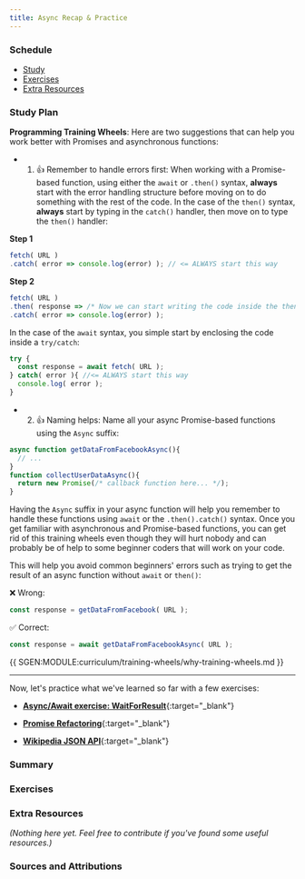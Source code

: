 ```yaml
---
title: Async Recap & Practice  
---
```


### Schedule

  - [Study](#study-plan-NN)
  - [Exercises](#exercises-NN)
  - [Extra Resources](#extra-resources-NN)

### Study Plan

  **Programming Training Wheels**: Here are two suggestions that can help you work better with Promises and asynchronous functions:

  - 1) 👍 Remember to handle errors first: When working with a Promise-based function, using either the `await` or `.then()` syntax, **always** start with the error handling structure before moving on to do something with the rest of the code. In the case of the `then()` syntax, **always** start by typing in the `catch()` handler, then move on to type the `then()` handler:

  **Step 1**

  ```js
  fetch( URL )
  .catch( error => console.log(error) ); // <= ALWAYS start this way
  ```

  **Step 2**

  ```js
  fetch( URL )
  .then( response => /* Now we can start writing the code inside the then() */ )
  .catch( error => console.log(error) );
  ```

  In the case of the `await` syntax, you simple start by enclosing the code inside a `try/catch`:

  ```js
  try {
    const response = await fetch( URL );
  } catch( error ){ //<= ALWAYS start this way
    console.log( error );
  }
  ```

  - 2) 👍 Naming helps: Name all your async Promise-based functions using the `Async` suffix:

  ```js
  async function getDataFromFacebookAsync(){
    // ...
  }
  function collectUserDataAsync(){
    return new Promise(/* callback function here... */);
  }
  ```

  Having the `Async` suffix in your async function will help you remember to handle these functions using `await` or the `.then().catch()` syntax. Once you get familiar with asynchronous and Promise-based functions, you can get rid of this training wheels even though they will hurt nobody and can probably be of help to some beginner coders that will work on your code.

  This will help you avoid common beginners' errors such as trying to get the result of an async function without `await` or `then()`:

  ❌ Wrong:

  ```js
  const response = getDataFromFacebook( URL );
  ```

  ✅ Correct:

  ```js
  const response = await getDataFromFacebookAsync( URL );
  ```

  {{ SGEN:MODULE:curriculum/training-wheels/why-training-wheels.md }}

  ---

  Now, let's practice what we've learned so far with a few exercises:

  <!-- SGEN:META:PROGRESS:task=Complete the exercise 'WaitForResult'|user_folder=wait_for_result -->
  <!-- SGEN:META:TESTS:name=Test Exercise: 'Async/Await: WaitForResult'|type=exist|user_folder=wait_for_result|files=index.html,styles.css,index.js -->
  - [**Async/Await exercise: WaitForResult**](https://in-tech-gration.github.io/WDX-180/curriculum/modules/javascript/async/async_await/exercises/wait_for_result/){:target="_blank"}

  <!-- SGEN:META:PROGRESS:task=Complete the exercise 'Promise Refactoring'|user_folder=promise_refactoring -->
  <!-- SGEN:META:TESTS:name=Test Exercise: 'Promise Refactoring'|type=exist|user_folder=promise_refactoring|files=index.html,styles.css,index.js -->
  - [**Promise Refactoring**](https://in-tech-gration.github.io/WDX-180/curriculum/modules/javascript/async/async_await/exercises/promise_refactoring/){:target="_blank"}

  <!-- SGEN:META:PROGRESS:task=Complete the exercise 'Wikipedia API'|user_folder=wikipedia_api -->
  <!-- SGEN:META:TESTS:name=Test Exercise: 'Wikipedia API'|type=exist|user_folder=wikipedia_api|files=index.html,styles.css,index.js -->
  - [**Wikipedia JSON API**](https://in-tech-gration.github.io/WDX-180/curriculum/modules/javascript/async/async_await/exercises/wikipedia/){:target="_blank"}



### Summary

### Exercises

### Extra Resources

  _(Nothing here yet. Feel free to contribute if you've found some useful resources.)_

### Sources and Attributions